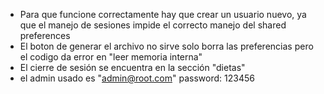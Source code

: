 - Para que funcione correctamente hay que crear un usuario nuevo, ya que el manejo de sesiones impide el correcto manejo del shared preferences
- El boton de generar el archivo no sirve solo borra las preferencias pero el codigo da error en "leer memoria interna"
- El cierre de sesión se encuentra en la sección "dietas"
- el admin usado es "admin@root.com" password: 123456
